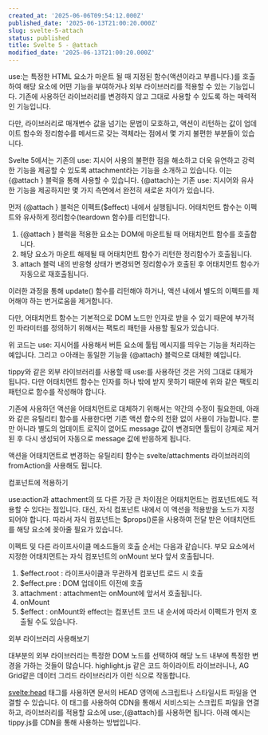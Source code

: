 ```yaml
---
created_at: '2025-06-06T09:54:12.000Z'
published_date: '2025-06-13T21:00:20.000Z'
slug: svelte-5-attach
status: published
title: Svelte 5 - @attach
modified_date: '2025-06-13T21:00:20.000Z'
---
```


use:는 특정한 HTML 요소가 마운트 될 때 지정된 함수(액션이라고 부릅니다.)를 호출하여 해당 요소에 어떤 기능을 부여하거나 외부 라이브러리를 적용할 수 있는 기능입니다. 기존에 사용하던 라이브러리를 변경하지 않고 그대로 사용할 수 있도록 하는 매력적인 기능입니다. 

다만, 라이브러리로 매개변수 값을 넘기는 문법이 모호하고, 액션이 리턴하는 값이 업데이트 함수와 정리함수를 메서드로 갖는 객체라는 점에서 몇 가지 불편한 부분들이 있습니다. 

Svelte 5에서는 기존의 use: 지시어 사용의 불편한 점을 해소하고 더욱 유연하고 강력한 기능을 제공할 수 있도록 attachment라는 기능을 소개하고 있습니다. 이는 {@attach } 블럭을 통해 사용할 수 있습니다. {@attach}는 기존 use: 지시어와 유사한 기능을 제공하지만 몇 가지 측면에서 완전히 새로운 차이가 있습니다. 

먼저 {@attach } 블럭은 이펙트($effect) 내에서 실행됩니다. 어태치먼트 함수는 이펙트와 유사하게 정리함수(teardown 함수)를 리턴합니다. 

1. {@attach } 블럭을 적용한 요소는 DOM에 마운트될 때 어태치먼트 함수를 호출합니다. 
2. 해당 요소가 마운트 해제될 때 어태치먼트 함수가 리턴한 정리함수가 호출됩니다. 
3. attach 블럭 내의 반응형 상태가 변경되면 정리함수가 호출된 후 어태치먼트 함수가 자동으로 재호출됩니다. 

이러한 과정을 통해 update() 함수를 리턴해야 하거나, 액션 내에서 별도의 이펙트를 제어해야 하는 번거로움을 제거합니다.

다만, 어태치먼트 함수는 기본적으로 DOM 노드만 인자로 받을 수 있기 때문에 부가적인 파라미터를 정의하기 위해서는 팩토리 패턴을 사용할 필요가 있습니다. 

위 코드는 use: 지시어를 사용해서 버튼 요소에 툴팁 메시지를 띄우는 기능을 처리하는 예입니다. 그리고 ㅇ아래는 동일한 기능을 {@attach} 블럭으로 대체한 예입니다. 

tippy와 같은 외부 라이브러리를 사용할 때 use:를 사용하던 것은 거의 그대로 대체가 됩니다. 다만 어태치먼트 함수는 인자를 하나 밖에 받지 못하기 때문에 위와 같은 팩토리 패턴으로 함수를 작성해야 합니다. 

기존에 사용하던 액션을 어태치먼트로 대체하기 위해서는 약간의 수정이 필요한데, 아래와 같은 유틸리티 함수를 사용한다면 기존 액션 함수의 전환 없이 사용이 가능합니다. 뿐만 아니라 별도의 업데이트 로직이 없어도 message 값이 변경되면 툴팁이 강제로 제거된 후 다시 생성되어 자동으로 message 값에 반응하게 됩니다.

액션을 어태치먼트로 변경하는 유틸리티 함수는 svelte/attachments 라이브러리의 fromAction을 사용해도 됩니다. 

컴포넌트에 적용하기

use:action과 attachment의 또 다른 가장 큰 차이점은 어태치먼트는 컴포넌트에도 적용할 수 있다는 점입니다.  대신, 자식 컴포넌트 내에서 이 액션을 적용받을 노드가 지정되어야 합니다. 따라서 자식 컴포넌트는 $props()룬을 사용하여 전달 받은 어태치먼트를 해당 요소에 꽂아줄 필요가 있습니다. 

이펙트 및 다른 라이프사이클 메소드들의 호출 순서는 다음과 같습니다. 부모 요소에서 지정한 어태치먼트는 자식 컴포넌트의 onMount 보다 앞서 호출됩니다. 

1. $effect.root : 라이프사이클과 무관하게 컴포넌트 로드 시 호출
2. $effect.pre : DOM 업데이트 이전에 호출
3. attachment : attachment는 onMount에 앞서서 호출됩니다. 
4. onMount
5. $effect  : onMount와 effect는 컴포넌트 코드 내 순서에 따라서 이펙트가 먼저 호출될 수도 있습니다. 

외부 라이브러리 사용해보기

대부분의 외부 라이브러리는 특정한 DOM 노드를 선택하여 해당 노드 내부에 특정한 변경을 가하는 것들이 많습니다. highlight.js 같은 코드 하이라이트 라이브러니나, AG Grid같은 데이터 그리드 라이브러리가 이런 식으로 작동합니다. 

<svelte:head> 태그를 사용하면 문서의 HEAD 영역에 스크립트나 스타일시트 파일을 연결할 수 있습니다. 이 태그를 사용하여 CDN을 통해서 서비스되는 스크립트 파일을 연결하고, 라이브러리를 적용할 요소에 use:,{@attach}를 사용하면 됩니다. 아래 예시는 tippy.js를 CDN을 통해 사용하는 방법입니다.